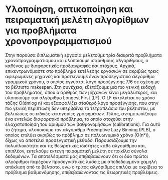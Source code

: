 # Υλοποίηση, οπτικοποίηση και πειραματική μελέτη αλγορίθμων για προβλήματα χρονοπρογραμματισμού

Στην παρούσα διπλωματική εργασία μελετούμε τρία διακριτά προβλήματα χρονοπρογραμματισμού και υλοποιούμε ισάριθμους αλγορίθμους, ο καθένας με διαφορετικές προδιαγραφές και στόχους. Αρχικά, επικεντρωνόμαστε στο πρόβλημα εκτέλεσης εργασιών σε ακριβώς τρεις αφιερωμένες μηχανές και προτείνουμε έναν προσεγγιστικό αλγόριθμο γραμμικού χρόνου, ο οποίος εγγυάται λόγο προσέγγισης 7/6 σε σχέση με το βέλτιστο makespan. Στη συνέχεια, εξετάζουμε μια πιο γενική εκδοχή του προβλήματος, όπου ο αριθμός των μηχανών είναι μεγαλύτερος, και υλοποιούμε τον αλγόριθμο Longest First (LF). Ο LF εκτελείται σε χρόνο τάξης O(dmlog n) και εξασφαλίζει σταθερό λόγο προσέγγισης, που στην πιο γενική περίπτωση δεν υπερβαίνει το τετραπλάσιο του βέλτιστου, με βελτιώσεις σε ειδικές κατηγορίες γραφημάτων. Τέλος, αντιμετωπίζουμε ένα εντελώς διαφορετικό πρόβλημα, το οποίο στοχεύει στην ελαχιστοποίηση του αριθμού των βαθμονομήσεων (calibrations). Για αυτό το ζήτημα, υλοποιούμε τον αλγόριθμο Preemptive Lazy Binning (PLB), ο οποίος επιλύει ακριβώς το πρόβλημα σε πολυωνυμικό χρόνο (O(n²)), δίχως να αποτελεί προσεγγιστική μέθοδο. Παρουσιάζουμε την πολυπλοκότητα και τις θεωρητικές ιδιότητες κάθε αλγορίθμου και, επιπλέον, εκτελούμε εκτενή πειραματική μελέτη σε ποικίλα σύνολα δεδομένων. Τα αποτελέσματά μας επιβεβαιώνουν ότι οι δύο πρώτοι αλγόριθμοι παρέχουν προσεγγιστικές λύσεις με αποδεδειγμένα χαμηλή απόκλιση από το βέλτιστο, ενώ ο τρίτος αλγόριθμος επιλύει με ακρίβεια το πρόβλημα βαθμονόμησης, επιβεβαιώνοντας τις θεωρητικές προβλέψεις.

